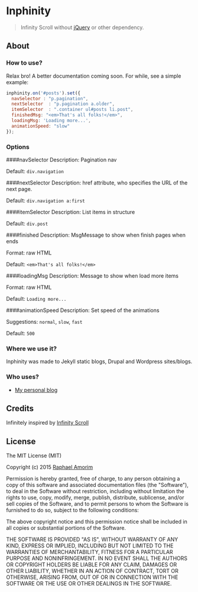 # Inphinity

> Infinity Scroll without [jQuery](https://jquery.com/) or other dependency.

## About

### How to use?

Relax bro! A better documentation coming soon. For while, see a simple example:

```javascript
inphinity.on('#posts').set({
  navSelector : "p.pagination",
  nextSelector  : "p.pagination a.older",
  itemSelector  : ".container ul#posts li.post",
  finishedMsg: "<em>That's all folks!</em>",
  loadingMsg: 'Loading more...',
  animationSpeed: "slow"
});
```

### Options 

####navSelector
Description: Pagination nav 

Default: `div.navigation`

####nextSelector
Description: href attribute, who specifies the URL of the next page.

Default: `div.navigation a:first`

####itemSelector
Description: List items in structure 

Default: `div.post`

####finished
Description: MsgMessage to show when finish pages when ends 

Format: raw HTML

Default: `<em>That's all folks!</em>`

####loadingMsg
Description: Message to show when load more items

Format: raw HTML

Default: `Loading more...`

####animationSpeed 
Description: Set speed of the animations

Suggestions: `normal`, `slow`, `fast` 

Default: `500`


### Where we use it?

Inphinity was made to Jekyll static blogs, Drupal and Wordpress sites/blogs.

### Who uses?

- [My personal blog](http://raphamorim.com/blog)

## Credits

Infinitely inspired by [Infinity Scroll](https://github.com/infinite-scroll/infinite-scroll)

## License

The MIT License (MIT)

Copyright (c) 2015 [Raphael Amorim](http://github.com/raphamorim)

Permission is hereby granted, free of charge, to any person obtaining a copy of this software and associated documentation files (the "Software"), to deal in the Software without restriction, including without limitation the rights to use, copy, modify, merge, publish, distribute, sublicense, and/or sell copies of the Software, and to permit persons to whom the Software is furnished to do so, subject to the following conditions:

The above copyright notice and this permission notice shall be included in all copies or substantial portions of the Software.

THE SOFTWARE IS PROVIDED "AS IS", WITHOUT WARRANTY OF ANY KIND, EXPRESS OR IMPLIED, INCLUDING BUT NOT LIMITED TO THE WARRANTIES OF MERCHANTABILITY, FITNESS FOR A PARTICULAR PURPOSE AND NONINFRINGEMENT. IN NO EVENT SHALL THE AUTHORS OR COPYRIGHT HOLDERS BE LIABLE FOR ANY CLAIM, DAMAGES OR OTHER LIABILITY, WHETHER IN AN ACTION OF CONTRACT, TORT OR OTHERWISE, ARISING FROM, OUT OF OR IN CONNECTION WITH THE SOFTWARE OR THE USE OR OTHER DEALINGS IN THE SOFTWARE.

